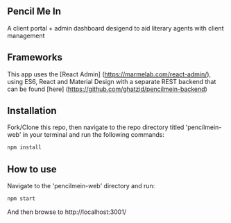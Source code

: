 ## Pencil Me In
A client portal + admin dashboard desigend to aid literary agents with client management

## Frameworks
This app uses the [React Admin] (https://marmelab.com/react-admin/), using ES6, React and Material Design with a separate REST backend that can be found [here] (https://github.com/ghatzid/pencilmein-backend)

## Installation

Fork/Clone this repo, then navigate to the repo directory titled 'pencilmein-web' in your terminal and run the following commands:

``` bash
npm install
```
## How to use
Navigate to the 'pencilmein-web' directory and run:

``` bash
npm start
```
And then browse to http://localhost:3001/


